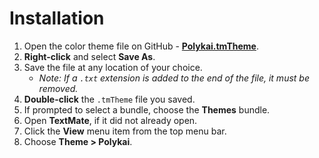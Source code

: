 # Installation

1. Open the color theme file on GitHub - **[Polykai.tmTheme](https://raw.githubusercontent.com/adamgraham/polykai/master/TextMate/Polykai.tmTheme)**.
2. **Right-click** and select **Save As**.
3. Save the file at any location of your choice.
    - *Note: If a `.txt` extension is added to the end of the file, it must be removed.*
4. **Double-click** the `.tmTheme` file you saved.
5. If prompted to select a bundle, choose the **Themes** bundle.
6. Open **TextMate**, if it did not already open.
7. Click the **View** menu item from the top menu bar.
8. Choose **Theme > Polykai**.
